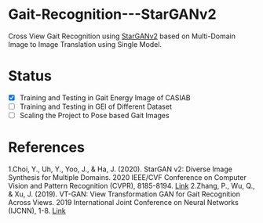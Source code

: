 # Gait-Recognition---StarGANv2
Cross View Gait Recognition using [StarGANv2](http://arxiv.org/pdf/1912.01865) based on Multi-Domain Image to Image Translation using Single Model.

# Status
- [X] Training and Testing in Gait Energy Image of CASIAB
- [ ] Training and Testing in GEI of Different Dataset
- [ ] Scaling the Project to Pose based Gait Images

# References
1.Choi, Y., Uh, Y., Yoo, J., & Ha, J. (2020). StarGAN v2: Diverse Image Synthesis for Multiple Domains. 2020 IEEE/CVF Conference on Computer Vision and Pattern Recognition (CVPR), 8185-8194. [Link](http://arxiv.org/pdf/1912.01865)
2.Zhang, P., Wu, Q., & Xu, J. (2019). VT-GAN: View Transformation GAN for Gait Recognition Across Views. 2019 International Joint Conference on Neural Networks (IJCNN), 1-8. [Link](http://ieeexplore.ieee.org/stamp/stamp.jsp?tp=&arnumber=8852258)
